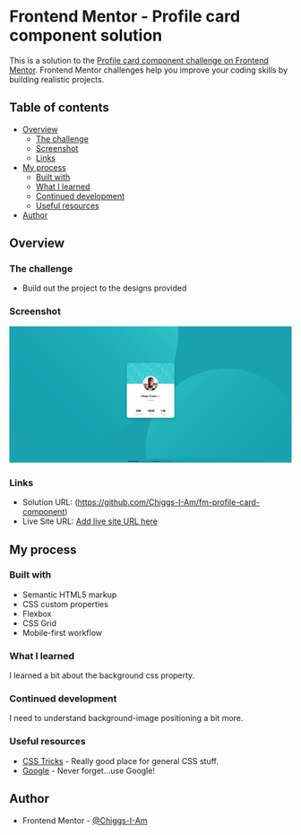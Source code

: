 # Frontend Mentor - Profile card component solution

This is a solution to the [Profile card component challenge on Frontend Mentor](https://www.frontendmentor.io/challenges/profile-card-component-cfArpWshJ). Frontend Mentor challenges help you improve your coding skills by building realistic projects. 

## Table of contents

- [Overview](#overview)
  - [The challenge](#the-challenge)
  - [Screenshot](#screenshot)
  - [Links](#links)
- [My process](#my-process)
  - [Built with](#built-with)
  - [What I learned](#what-i-learned)
  - [Continued development](#continued-development)
  - [Useful resources](#useful-resources)
- [Author](#author)

## Overview

### The challenge

- Build out the project to the designs provided

### Screenshot

![](./images/screenshot.png)

### Links

- Solution URL: (https://github.com/Chiggs-I-Am/fm-profile-card-component)
- Live Site URL: [Add live site URL here](https://your-live-site-url.com)

## My process

### Built with

- Semantic HTML5 markup
- CSS custom properties
- Flexbox
- CSS Grid
- Mobile-first workflow

### What I learned

I learned a bit about the background css property.

### Continued development

I need to understand background-image positioning a bit more.

### Useful resources

- [CSS Tricks](https://css-tricks.com) - Really good place for general CSS stuff.
- [Google](https://www.google.com) - Never forget...use Google!

## Author

- Frontend Mentor - [@Chiggs-I-Am](https://www.frontendmentor.io/profile/Chiggs-I-Am)
